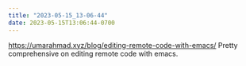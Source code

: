 ```yaml
---
title: "2023-05-15_13-06-44"
date: 2023-05-15T13:06:44-0700
---
```


https://umarahmad.xyz/blog/editing-remote-code-with-emacs/
Pretty comprehensive on editing remote code with emacs.
